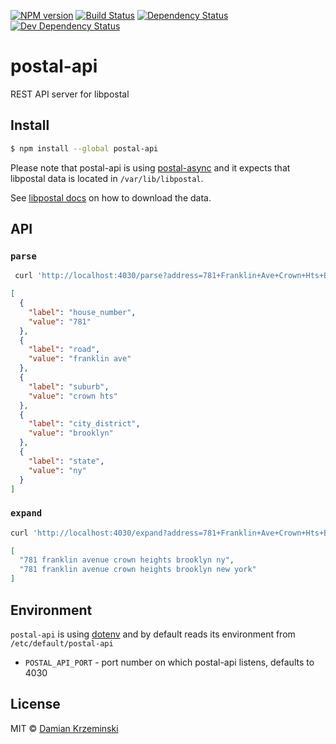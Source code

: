 [![NPM version][npm-image]][npm-url]
[![Build Status][travis-image]][travis-url]
[![Dependency Status][deps-image]][deps-url]
[![Dev Dependency Status][deps-dev-image]][deps-dev-url]

# postal-api

REST API server for libpostal

## Install

```sh
$ npm install --global postal-api
```

Please note that postal-api is using [postal-async] and it expects that
libpostal data is located in `/var/lib/libpostal`.

See [libpostal docs] on how to download the data.

## API

### `parse`

```sh
 curl 'http://localhost:4030/parse?address=781+Franklin+Ave+Crown+Hts+Brooklyn+NY'
```

```json
[
  {
    "label": "house_number",
    "value": "781"
  },
  {
    "label": "road",
    "value": "franklin ave"
  },
  {
    "label": "suburb",
    "value": "crown hts"
  },
  {
    "label": "city_district",
    "value": "brooklyn"
  },
  {
    "label": "state",
    "value": "ny"
  }
]

```


### `expand`

```sh
curl 'http://localhost:4030/expand?address=781+Franklin+Ave+Crown+Hts+Brooklyn+NY'
```


```json
[
  "781 franklin avenue crown heights brooklyn ny",
  "781 franklin avenue crown heights brooklyn new york"
]
```

## Environment

`postal-api` is using [dotenv] and by default reads its environment from `/etc/default/postal-api`

- `POSTAL_API_PORT` - port number on which postal-api listens, defaults to 4030


## License

MIT © [Damian Krzeminski](https://pirxpilot.me)

[dotenv]: https://www.npmjs.com/package/dotenv
[postal-async]: https://www.npmjs.com/package/postal-async
[libpostal docs]: https://github.com/openvenues/libpostal#data-files

[npm-image]: https://img.shields.io/npm/v/postal-api.svg
[npm-url]: https://npmjs.org/package/postal-api

[travis-url]: https://travis-ci.com/pirxpilot/postal-api
[travis-image]: https://img.shields.io/travis/pirxpilot/com/postal-api.svg

[deps-image]: https://img.shields.io/david/pirxpilot/postal-api.svg
[deps-url]: https://david-dm.org/pirxpilot/postal-api

[deps-dev-image]: https://img.shields.io/david/dev/pirxpilot/postal-api.svg
[deps-dev-url]: https://david-dm.org/pirxpilot/postal-api?type=dev
